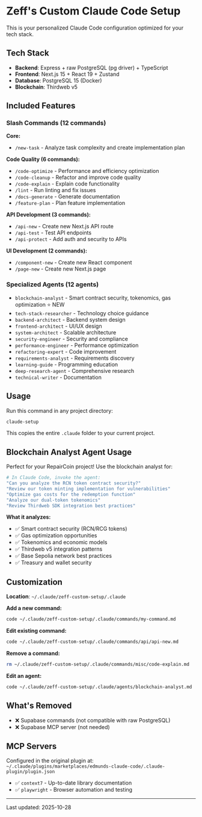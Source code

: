 # Zeff's Custom Claude Code Setup

This is your personalized Claude Code configuration optimized for your tech stack.

## Tech Stack

- **Backend**: Express + raw PostgreSQL (pg driver) + TypeScript
- **Frontend**: Next.js 15 + React 19 + Zustand
- **Database**: PostgreSQL 15 (Docker)
- **Blockchain**: Thirdweb v5

## Included Features

### Slash Commands (12 commands)

**Core:**
- `/new-task` - Analyze task complexity and create implementation plan

**Code Quality (6 commands):**
- `/code-optimize` - Performance and efficiency optimization
- `/code-cleanup` - Refactor and improve code quality
- `/code-explain` - Explain code functionality
- `/lint` - Run linting and fix issues
- `/docs-generate` - Generate documentation
- `/feature-plan` - Plan feature implementation

**API Development (3 commands):**
- `/api-new` - Create new Next.js API route
- `/api-test` - Test API endpoints
- `/api-protect` - Add auth and security to APIs

**UI Development (2 commands):**
- `/component-new` - Create new React component
- `/page-new` - Create new Next.js page

### Specialized Agents (12 agents)

- `blockchain-analyst` - Smart contract security, tokenomics, gas optimization ⭐ NEW
- `tech-stack-researcher` - Technology choice guidance
- `backend-architect` - Backend system design
- `frontend-architect` - UI/UX design
- `system-architect` - Scalable architecture
- `security-engineer` - Security and compliance
- `performance-engineer` - Performance optimization
- `refactoring-expert` - Code improvement
- `requirements-analyst` - Requirements discovery
- `learning-guide` - Programming education
- `deep-research-agent` - Comprehensive research
- `technical-writer` - Documentation

## Usage

Run this command in any project directory:

```bash
claude-setup
```

This copies the entire `.claude` folder to your current project.

## Blockchain Analyst Agent Usage

Perfect for your RepairCoin project! Use the blockchain analyst for:

```bash
# In Claude Code, invoke the agent:
"Can you analyze the RCN token contract security?"
"Review our token minting implementation for vulnerabilities"
"Optimize gas costs for the redemption function"
"Analyze our dual-token tokenomics"
"Review Thirdweb SDK integration best practices"
```

**What it analyzes:**
- ✅ Smart contract security (RCN/RCG tokens)
- ✅ Gas optimization opportunities
- ✅ Tokenomics and economic models
- ✅ Thirdweb v5 integration patterns
- ✅ Base Sepolia network best practices
- ✅ Treasury and wallet security

## Customization

**Location**: `~/.claude/zeff-custom-setup/.claude`

**Add a new command:**
```bash
code ~/.claude/zeff-custom-setup/.claude/commands/my-command.md
```

**Edit existing command:**
```bash
code ~/.claude/zeff-custom-setup/.claude/commands/api/api-new.md
```

**Remove a command:**
```bash
rm ~/.claude/zeff-custom-setup/.claude/commands/misc/code-explain.md
```

**Edit an agent:**
```bash
code ~/.claude/zeff-custom-setup/.claude/agents/blockchain-analyst.md
```

## What's Removed

- ❌ Supabase commands (not compatible with raw PostgreSQL)
- ❌ Supabase MCP server (not needed)

## MCP Servers

Configured in the original plugin at:
`~/.claude/plugins/marketplaces/edmunds-claude-code/.claude-plugin/plugin.json`

- ✅ `context7` - Up-to-date library documentation
- ✅ `playwright` - Browser automation and testing

---

Last updated: 2025-10-28
